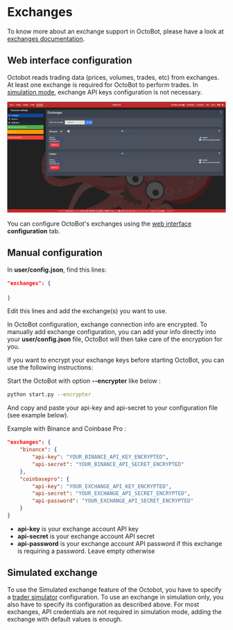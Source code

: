 Exchanges
=========

To know more about an exchange support in OctoBot, please have a look at [exchanges documentation](https://exchanges.docs.octobot.online).

Web interface configuration
---------------------------

Octobot reads trading data (prices, volumes, trades, etc) from exchanges. At least one exchange is required for OctoBot to perform trades. In [simulation mode](../Usage/Simulator.md), exchange API keys configuration is not necessary.

[![exchanges](https://raw.githubusercontent.com/Drakkar-Software/OctoBot/assets/wiki_resources/exchanges.png)](https://raw.githubusercontent.com/Drakkar-Software/OctoBot/assets/wiki_resources/exchanges.png)

You can configure OctoBot's exchanges using the [web interface](../Interfaces/Web-interface.md) **configuration** tab.

Manual configuration
--------------------

In **user/config.json**, find this lines:

``` json
"exchanges": {

}
```

Edit this lines and add the exchange(s) you want to use.

In OctoBot configuration, exchange connection info are encrypted. To manually add exchange configuration, you can add your info directly into your **user/config.json** file, OctoBot will then take care of the encryption for you.

If you want to encrypt your exchange keys before starting OctoBot, you
can use the following instructions:

Start the OctoBot with option **--encrypter** like below :

``` bash
python start.py --encrypter
```

And copy and paste your api-key and api-secret to your configuration file (see example below).

Example with Binance and Coinbase Pro :

``` json
"exchanges": {
    "binance": {
        "api-key": "YOUR_BINANCE_API_KEY_ENCRYPTED",
        "api-secret": "YOUR_BINANCE_API_SECRET_ENCRYPTED"
    },
    "coinbasepro": {
        "api-key": "YOUR_EXCHANGE_API_KEY_ENCRYPTED",
        "api-secret": "YOUR_EXCHANGE_API_SECRET_ENCRYPTED",
        "api-password": "YOUR_EXCHANGE_API_SECRET_ENCRYPTED"
    }
}
```

-   **api-key** is your exchange account API key
-   **api-secret** is your exchange account API secret
-   **api-password** is your exchange account API password if this exchange is requiring a password. Leave empty otherwise

Simulated exchange
------------------

To use the Simulated exchange feature of the Octobot, you have to specify a [trader simulator](../Usage/Simulator.md) configuration. To use an exchange in simulation only, you also have to specify its configuration as described above. For most exchanges, API credentials are not required in simulation mode, adding the exchange with default values is enough.
